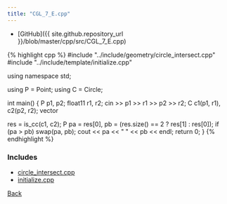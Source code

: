 ```yaml
---
title: "CGL_7_E.cpp"
---
```


- [GitHub]({{ site.github.repository_url }}/blob/master/cpp/src/CGL_7_E.cpp)

{% highlight cpp %}
#include "../include/geometry/circle_intersect.cpp"
#include "../include/template/initialize.cpp"

using namespace std;

using P = Point<float11>;
using C = Circle<float11>;

int main() {
  P p1, p2;
  float11 r1, r2;
  cin >> p1 >> r1 >> p2 >> r2;
  C c1(p1, r1), c2(p2, r2);
  vector<P> res = is_cc(c1, c2);
  P pa = res[0], pb = (res.size() == 2 ? res[1] : res[0]);
  if (pa > pb) swap(pa, pb);
  cout << pa << " " << pb << endl;
  return 0;
}
{% endhighlight %}

### Includes

- [circle_intersect.cpp](../include/geometry/circle_intersect)
- [initialize.cpp](../include/template/initialize)

[Back](..)
